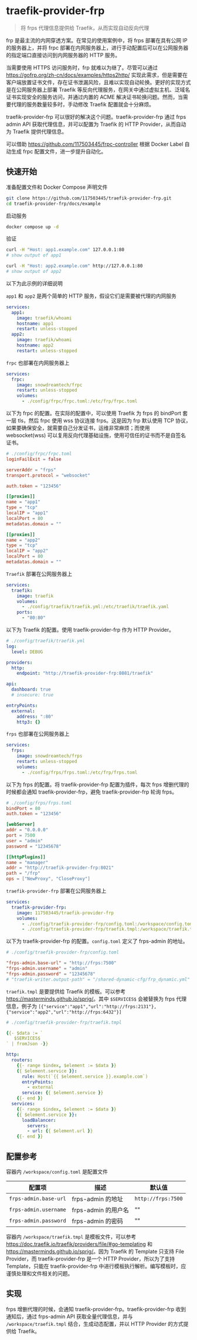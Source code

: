 # traefik-provider-frp

> 将 frps 代理信息提供给 Traefik，从而实现自动反向代理

frp 是最主流的内网穿透方案。在常见的使用案例中，将 frps 部署在具有公网 IP 的服务器上，并将 frpc 部署在内网服务器上，进行手动配置后可以在公网服务器的指定端口直接访问到内网服务器的 HTTP 服务。

当需要使用 HTTPS 访问服务时，frp 就难以为继了。尽管可以通过 <https://gofrp.org/zh-cn/docs/examples/https2http/> 实现此需求，但是需要在客户端放置证书文件，存在证书泄漏风险，且难以实现自动轮换。更好的实现方式是在公网服务器上部署 Traefik 等反向代理服务，在网关中通过虚拟主机、泛域名证书实现安全的服务访问，并通过内置的 ACME 解决证书轮换问题。然而，当需要代理的服务数量较多时，手动修改 Traefik 配置就会十分麻烦。

traefik-provider-frp 可以很好的解决这个问题。traefik-provider-frp 通过 frps admin API 获取代理信息，并可以配置为 Traefik 的 HTTP Provider，从而自动为 Traefik 提供代理信息。

可以借助 <https://github.com/117503445/frpc-controller> 根据 Docker Label 自动生成 frpc 配置文件，进一步提升自动化。

## 快速开始

准备配置文件和 Docker Compose 声明文件

```sh
git clone https://github.com/117503445/traefik-provider-frp.git
cd traefik-provider-frp/docs/example
```

启动服务

```sh
docker compose up -d
```

验证

```sh
curl -H "Host: app1.example.com" 127.0.0.1:80
# show output of app1

curl -H "Host: app2.example.com" http://127.0.0.1:80
# show output of app2
```

以下为此示例的详细说明

`app1` 和 `app2` 是两个简单的 HTTP 服务，假设它们是需要被代理的内网服务

```yaml
services:
  app1:
    image: traefik/whoami
    hostname: app1
    restart: unless-stopped
  app2:
    image: traefik/whoami
    hostname: app2
    restart: unless-stopped
```

`frpc` 也部署在内网服务器上

```yaml
services:
  frpc:
    image: snowdreamtech/frpc
    restart: unless-stopped
    volumes:
      - ./config/frpc/frpc.toml:/etc/frp/frpc.toml
```

以下为 frpc 的配置。在实际的配置中，可以使用 Traefik 为 frps 的 bindPort 套一层 tls，然后 frpc 使用 wss 协议连接 frps。这是因为 frp 默认使用 TCP 协议，如果要确保安全，就需要自己分发证书，运维非常麻烦；而使用 websocket(wss) 可以复用反向代理基础设施，使用可信任的证书而不是自签名证书。

```toml
# ./config/frpc/frpc.toml
loginFailExit = false

serverAddr = "frps"
transport.protocol = "websocket"

auth.token = "123456"

[[proxies]]
name = "app1"
type = "tcp"
localIP = "app1"
localPort = 80
metadatas.domain = ""

[[proxies]]
name = "app2"
type = "tcp"
localIP = "app2"
localPort = 80
metadatas.domain = ""
```

`Traefik` 部署在公网服务器上

```yaml
services:
  traefik:
    image: traefik
    volumes:
      - ./config/traefik/traefik.yml:/etc/traefik/traefik.yaml
    ports:
      - "80:80"
```

以下为 Traefik 的配置。使用 traefik-provider-frp 作为 HTTP Provider。

```yaml
# ./config/traefik/traefik.yml
log:
  level: DEBUG

providers:
  http:
    endpoint: "http://traefik-provider-frp:8081/traefik"

api:
  dashboard: true
  # insecure: true

entryPoints:
  external:
    address: ":80"
    http3: {}
```

`frps` 也部署在公网服务器上

```yaml
services:
  frps:
    image: snowdreamtech/frps
    restart: unless-stopped
    volumes:
      - ./config/frps/frps.toml:/etc/frp/frps.toml
```

以下为 frps 的配置。将 traefik-provider-frp 配置为插件，每次 frps 增删代理的时候都会通知 traefik-provider-frp，避免 traefik-provider-frp 轮询 frps。

```toml
# ./config/frps/frps.toml
bindPort = 80
auth.token = "123456"

[webServer]
addr = "0.0.0.0"
port = 7500
user = "admin"
password = "12345678"

[[httpPlugins]]
name = "manager"
addr = "http://traefik-provider-frp:8021"
path = "/frp"
ops = ["NewProxy", "CloseProxy"]
```

`traefik-provider-frp` 部署在公网服务器上

```yaml
services:
  traefik-provider-frp:
    image: 117503445/traefik-provider-frp
    volumes:
      - ./config/traefik-provider-frp/config.toml:/workspace/config.toml
      - ./config/traefik-provider-frp/traefik.tmpl:/workspace/traefik.tmpl
```

以下为 traefik-provider-frp 的配置。`config.toml` 定义了 frps-admin 的地址。

```toml
# ./config/traefik-provider-frp/config.toml

"frps-admin.base-url" = "http://frps:7500"
"frps-admin.username" = "admin"
"frps-admin.password" = "12345678"
# "traefik-writer.output-path" = "/shared-dynamic-cfg/frp_dynamic.yml"
```

`traefik.tmpl` 是要提供给 Traefik 的模板。可以参考 <https://masterminds.github.io/sprig/>。其中 `$SERVICES$` 会被替换为 frps 代理信息，例子为 `[{"service":"app1","url":"http://frps:2131"},{"service":"app2","url":"http://frps:6432"}]`

```yaml
# ./config/traefik-provider-frp/traefik.tmpl

{{- $data := `
   $SERVICES$
` | fromJson -}}

http:
  routers:
    {{- range $index, $element := $data }}
    {{ $element.service }}:
      rule: Host(`{{ $element.service }}.example.com`)
      entryPoints:
        - external
      service: {{ $element.service }}
    {{- end }}
  services:
    {{- range $index, $element := $data }}
    {{ $element.service }}:
      loadBalancer:
        servers:
        - url: {{ $element.url }}
    {{- end }}
```

## 配置参考

容器内 `/workspace/config.toml` 是配置文件

| 配置项 | 描述 | 默认值 |
| --- | --- | --- |
| `frps-admin.base-url` | frps-admin 的地址 | `http://frps:7500` |
| `frps-admin.username` | frps-admin 的用户名 | "" |
| `frps-admin.password` | frps-admin 的密码 | "" |

容器内 `/workspace/traefik.tmpl` 是模板文件，可以参考 <https://doc.traefik.io/traefik/providers/file/#go-templating> 和 <https://masterminds.github.io/sprig/>。因为 Traefik 的 Template 只支持 File Provider，而 traefik-provider-frp 是一个 HTTP Provider，所以为了支持 Template，只能在 traefik-provider-frp 中进行模板执行解析。编写模板时，应谨慎处理和文件相关的问题。

## 实现

frps 增删代理的时候，会通知 traefik-provider-frp。traefik-provider-frp 收到通知后，通过 frps-admin API 获取全量代理信息，并与 `/workspace/traefik.tmpl` 结合，生成动态配置，并以 HTTP Provider 的方式提供给 Traefik。
